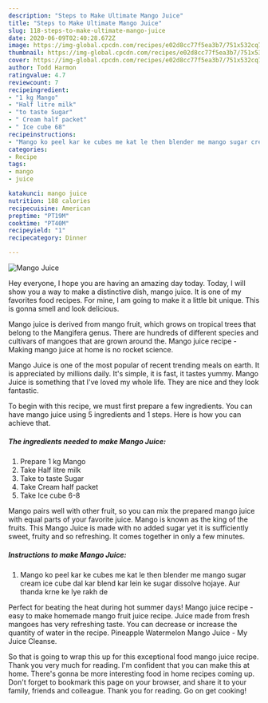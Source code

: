 ```yaml
---
description: "Steps to Make Ultimate Mango Juice"
title: "Steps to Make Ultimate Mango Juice"
slug: 118-steps-to-make-ultimate-mango-juice
date: 2020-06-09T02:40:28.672Z
image: https://img-global.cpcdn.com/recipes/e02d8cc77f5ea3b7/751x532cq70/mango-juice-recipe-main-photo.jpg
thumbnail: https://img-global.cpcdn.com/recipes/e02d8cc77f5ea3b7/751x532cq70/mango-juice-recipe-main-photo.jpg
cover: https://img-global.cpcdn.com/recipes/e02d8cc77f5ea3b7/751x532cq70/mango-juice-recipe-main-photo.jpg
author: Todd Harmon
ratingvalue: 4.7
reviewcount: 7
recipeingredient:
- "1 kg Mango"
- "Half litre milk"
- "to taste Sugar"
- " Cream half packet"
- " Ice cube 68"
recipeinstructions:
- "Mango ko peel kar ke cubes me kat le then blender me mango sugar cream ice cube dal kar blend kar lein ke sugar dissolve hojaye. Aur thanda krne ke lye rakh de"
categories:
- Recipe
tags:
- mango
- juice

katakunci: mango juice 
nutrition: 188 calories
recipecuisine: American
preptime: "PT19M"
cooktime: "PT40M"
recipeyield: "1"
recipecategory: Dinner

---
```



![Mango Juice](https://img-global.cpcdn.com/recipes/e02d8cc77f5ea3b7/751x532cq70/mango-juice-recipe-main-photo.jpg)

Hey everyone, I hope you are having an amazing day today. Today, I will show you a way to make a distinctive dish, mango juice. It is one of my favorites food recipes. For mine, I am going to make it a little bit unique. This is gonna smell and look delicious.

Mango juice is derived from mango fruit, which grows on tropical trees that belong to the Mangifera genus. There are hundreds of different species and cultivars of mangoes that are grown around the. Mango juice recipe - Making mango juice at home is no rocket science.

Mango Juice is one of the most popular of recent trending meals on earth. It is appreciated by millions daily. It's simple, it is fast, it tastes yummy. Mango Juice is something that I've loved my whole life. They are nice and they look fantastic.


To begin with this recipe, we must first prepare a few ingredients. You can have mango juice using 5 ingredients and 1 steps. Here is how you can achieve that.

<!--inarticleads1-->

##### The ingredients needed to make Mango Juice:

1. Prepare 1 kg Mango
1. Take Half litre milk
1. Take to taste Sugar
1. Take  Cream half packet
1. Take  Ice cube 6-8


Mango pairs well with other fruit, so you can mix the prepared mango juice with equal parts of your favorite juice. Mango is known as the king of the fruits. This Mango Juice is made with no added sugar yet it is sufficiently sweet, fruity and so refreshing. It comes together in only a few minutes. 

<!--inarticleads2-->

##### Instructions to make Mango Juice:

1. Mango ko peel kar ke cubes me kat le then blender me mango sugar cream ice cube dal kar blend kar lein ke sugar dissolve hojaye. Aur thanda krne ke lye rakh de


Perfect for beating the heat during hot summer days! Mango juice recipe - easy to make homemade mango fruit juice recipe. Juice made from fresh mangoes has very refreshing taste. You can decrease or increase the quantity of water in the recipe. Pineapple Watermelon Mango Juice - My Juice Cleanse. 

So that is going to wrap this up for this exceptional food mango juice recipe. Thank you very much for reading. I'm confident that you can make this at home. There's gonna be more interesting food in home recipes coming up. Don't forget to bookmark this page on your browser, and share it to your family, friends and colleague. Thank you for reading. Go on get cooking!
